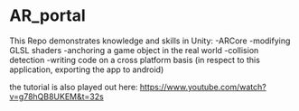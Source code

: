 # AR_portal

This Repo demonstrates knowledge and skills in Unity:
-ARCore 
-modifying GLSL shaders 
-anchoring a game object in the real world
-collision detection
-writing code on a cross platform basis (in respect to this application, exporting the app to android)

the tutorial is also played out here: https://www.youtube.com/watch?v=g78hQB8UKEM&t=32s
